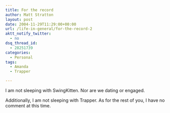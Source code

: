 ```yaml
---
title: For the record
author: Matt Stratton
layout: post
date: 2004-11-29T11:29:00+00:00
url: /life-in-general/for-the-record-2
aktt_notify_twitter:
  - no
dsq_thread_id:
  - 28251739
categories:
  - Personal
tags:
  - Amanda
  - Trapper

---
```

I am not sleeping with SwingKitten. Nor are we dating or engaged.

Additionally, I am not sleeping with Trapper. As for the rest of you, I have no comment at this time.